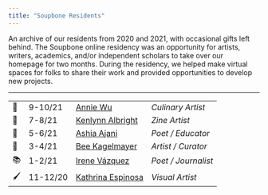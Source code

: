 ```yaml
---
title: "Soupbone Residents"
---
```


An archive of our residents from 2020 and 2021, with occasional gifts left behind. The Soupbone online residency was an opportunity for artists, writers, academics, and/or independent scholars to take over our homepage for two months. During the residency, we helped make virtual spaces for folks to share their work and provided opportunities to develop new projects.

---

|     |          |                                                            |                     |
| --- | -------- | ---------------------------------------------------------- | ------------------- |
| 🍅  | 9-10/21  | [ Annie Wu ](https://soupbonecollective.com/Annie-Wu-1)    | _Culinary Artist_   |
| 📎️ | 7-8/21   | [ Kenlynn Albright ](https://kenlynnalbright.cargo.site/)  | _Zine Artist_       |
| 🌳  | 5-6/21   | [ Ashia Ajani ](/garden/residency/ashia-ajani)             | _Poet / Educator_   |
| 🐝  | 3-4/21   | [ Bee Kagelmayer ](https://www.preposterousbee.com/)       | _Artist / Curator_  |
| 📚  | 1-2/21   | [ Irene Vázquez ](/garden/residency/irene-vazquez)         | _Poet / Journalist_ |
| 🖌   | 11-12/20 | [ Kathrina Espinosa ](/garden/residency/kathrina-espinosa) | _Visual Artist_     |
